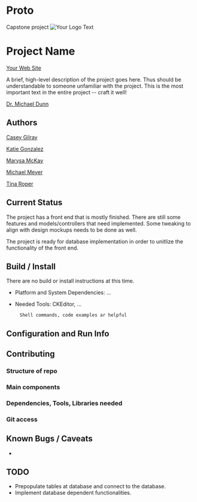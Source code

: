 Proto
=====

Capstone project
![Your Logo Text](http://ezekiel.vancouver.wsu.edu/~cs421/readme/logo.png)

# Project Name

[Your Web Site](http://example.net/)

A brief, high-level description of the project goes here.
Thus should be understandable to someone unfamiliar with the project. 
This is the most important text in the entire project -- craft it well!

[Dr. Michael Dunn](http://example.net/)

## Authors

[Casey Gilray](mailto:jdoe@wsu.edu)

[Katie Gonzalez](mailto:kathrynn.gonzalez@gmail.com)

[Marysa McKay](mailto:jsmith@wsu.edu)

[Michael Meyer](mailto:jsmith@wsu.edu)

[Tina Roper](mailto:jsmith@wsu.edu)

## Current Status

The project has a front end that is mostly finished. There are still some features and models/controllers that need implemented. Some tweaking to align with design mockups needs to be done as well.

The project is ready for database implementation in order to unitlize the functionality of the front end.

## Build / Install

There are no build or install instructions at this time.

* Platform and System Dependencies: ...

* Needed Tools: CKEditor, ...

```
     Shell commands, code examples ar helpful
```

## Configuration and Run Info

## Contributing

### Structure of repo

### Main components

### Dependencies, Tools, Libraries needed

### Git access

## Known Bugs / Caveats

* 

## TODO

* Prepopulate tables at database and connect to the database. 
* Implement database dependent functionalities.
